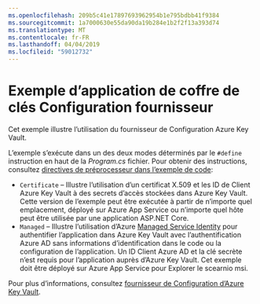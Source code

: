 ```yaml
---
ms.openlocfilehash: 209b5c41e17897693962954b1e795bdbb41f9384
ms.sourcegitcommit: 1a7000630e55da90da19b284e1b2f2f13a393d74
ms.translationtype: MT
ms.contentlocale: fr-FR
ms.lasthandoff: 04/04/2019
ms.locfileid: "59012732"
---
```

# <a name="key-vault-configuration-provider-sample-app"></a>Exemple d’application de coffre de clés Configuration fournisseur

Cet exemple illustre l’utilisation du fournisseur de Configuration Azure Key Vault.

L’exemple s’exécute dans un des deux modes déterminés par le `#define` instruction en haut de la *Program.cs* fichier. Pour obtenir des instructions, consultez [directives de préprocesseur dans l’exemple de code](https://docs.microsoft.com/aspnet/core#preprocessor-directives-in-sample-code):

* `Certificate` &ndash; Illustre l’utilisation d’un certificat X.509 et les ID de Client Azure Key Vault à des secrets d’accès stockées dans Azure Key Vault. Cette version de l’exemple peut être exécutée à partir de n’importe quel emplacement, déployé sur Azure App Service ou n’importe quel hôte peut être utilisée par une application ASP.NET Core.
* `Managed` &ndash; Illustre l’utilisation d’Azure [Managed Service Identity](https://docs.microsoft.com/azure/active-directory/managed-identities-azure-resources/overview) pour authentifier l’application dans Azure Key Vault avec l’authentification Azure AD sans informations d’identification dans le code ou la configuration de l’application. Un ID Client Azure AD et la clé secrète n’est requis pour l’application auprès d’Azure Key Vault. Cet exemple doit être déployé sur Azure App Service pour Explorer le scearnio msi.

Pour plus d’informations, consultez [fournisseur de Configuration d’Azure Key Vault](https://docs.microsoft.com/aspnet/core/security/key-vault-configuration).
